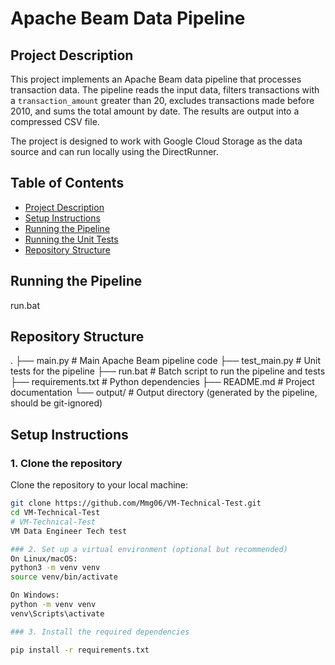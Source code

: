 # Apache Beam Data Pipeline

## Project Description
This project implements an Apache Beam data pipeline that processes transaction data. The pipeline reads the input data, filters transactions with a `transaction_amount` greater than 20, excludes transactions made before 2010, and sums the total amount by date. The results are output into a compressed CSV file.

The project is designed to work with Google Cloud Storage as the data source and can run locally using the DirectRunner.

## Table of Contents
- [Project Description](#project-description)
- [Setup Instructions](#setup-instructions)
- [Running the Pipeline](#running-the-pipeline)
- [Running the Unit Tests](#running-the-unit-tests)
- [Repository Structure](#repository-structure)

## Running the Pipeline
run.bat

## Repository Structure
.
├── main.py                 # Main Apache Beam pipeline code
├── test_main.py            # Unit tests for the pipeline
├── run.bat                 # Batch script to run the pipeline and tests
├── requirements.txt        # Python dependencies
├── README.md               # Project documentation
└── output/                 # Output directory (generated by the pipeline, should be git-ignored)

## Setup Instructions
### 1. Clone the repository
Clone the repository to your local machine:
```bash
git clone https://github.com/Mmg06/VM-Technical-Test.git
cd VM-Technical-Test
# VM-Technical-Test
VM Data Engineer Tech test

### 2. Set up a virtual environment (optional but recommended)
On Linux/macOS:
python3 -m venv venv
source venv/bin/activate

On Windows:
python -m venv venv
venv\Scripts\activate

### 3. Install the required dependencies

pip install -r requirements.txt


